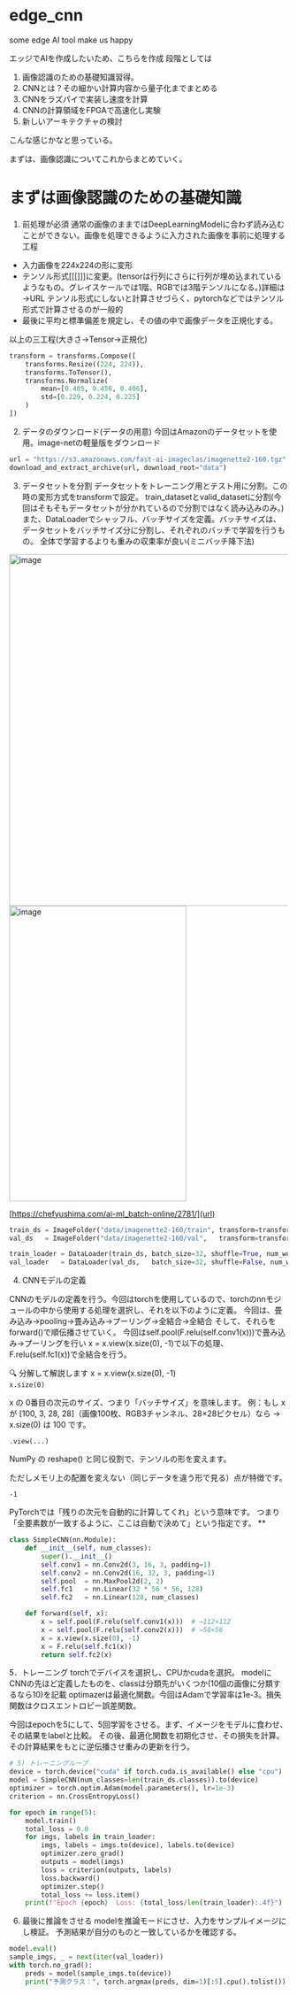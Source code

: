 # edge_cnn
some edge AI tool make us happy

エッジでAIを作成したいため、こちらを作成
段階としては
1. 画像認識のための基礎知識習得。
2. CNNとは？その細かい計算内容から量子化までまとめる
3. CNNをラズパイで実装し速度を計算
4. CNNの計算領域をFPGAで高速化し実験
5. 新しいアーキテクチャの検討

こんな感じかなと思っている。

まずは、画像認識についてこれからまとめていく。


# まずは画像認識のための基礎知識

1. 前処理が必須
   通常の画像のままではDeepLearningModelに合わず読み込むことができない。画像を処理できるように入力された画像を事前に処理する工程
* 入力画像を224x224の形に変形
* テンソル形式[[[]]]に変更。(tensorは行列にさらに行列が埋め込まれているようなもの。グレイスケールでは1階、RGBでは3階テンソルになる。)詳細は→URL
テンソル形式にしないと計算させづらく、pytorchなどではテンソル形式で計算させるのが一般的
* 最後に平均と標準偏差を規定し、その値の中で画像データを正規化する。

以上の三工程(大きさ→Tensor→正規化)

```python
transform = transforms.Compose([
    transforms.Resize((224, 224)),
    transforms.ToTensor(),
    transforms.Normalize(
        mean=[0.485, 0.456, 0.406],
        std=[0.229, 0.224, 0.225]
    )
])
```

2. データのダウンロード(データの用意)
今回はAmazonのデータセットを使用。image-netの軽量版をダウンロード

```python
url = "https://s3.amazonaws.com/fast-ai-imageclas/imagenette2-160.tgz"
download_and_extract_archive(url, download_root="data")
```

3. データセットを分割
データセットをトレーニング用とテスト用に分割。この時の変形方式をtransformで設定。
train_datasetとvalid_datasetに分割(今回はそもそもデータセットが分かれているので分割ではなく読み込みのみ。)
また、DataLoaderでシャッフル、バッチサイズを定義。バッチサイズは、データセットをバッチサイズ分に分割し、それぞれのバッチで学習を行うもの。
全体で学習するよりも重みの収束率が良い(ミニバッチ降下法)

<img width="619" height="636" alt="image" src="https://github.com/user-attachments/assets/bab9214b-2848-45b8-ab32-641b85cbd085" />
<img width="320" height="534" alt="image" src="https://github.com/user-attachments/assets/9303b74a-fea9-4c71-a758-b5ed0c82d8ba" />

[https://chefyushima.com/ai-ml_batch-online/2781/](url)

```python
train_ds = ImageFolder("data/imagenette2-160/train", transform=transform)
val_ds   = ImageFolder("data/imagenette2-160/val",   transform=transform)

train_loader = DataLoader(train_ds, batch_size=32, shuffle=True, num_workers=0)
val_loader   = DataLoader(val_ds,   batch_size=32, shuffle=False, num_workers=0)
```

4. CNNモデルの定義

CNNのモデルの定義を行う。今回はtorchを使用しているので、torchのnnモジュールの中から使用する処理を選択し、それを以下のように定義。
今回は、畳み込み→pooling→畳み込み→プーリング→全結合→全結合
そして、それらをforward()で順伝播させていく。
今回はself.pool(F.relu(self.conv1(x)))で畳み込み→プーリングを行い
x = x.view(x.size(0), -1)で以下の処理、F.relu(self.fc1(x))で全結合を行う。

🔍 分解して解説します
x = x.view(x.size(0), -1)  
```x.size(0)```

x の 0番目の次元のサイズ、つまり「バッチサイズ」を意味します。
例：もし x が [100, 3, 28, 28]（画像100枚、RGB3チャンネル、28×28ピクセル）なら
→ x.size(0) は 100 です。

```.view(...)```

NumPy の reshape() と同じ役割で、テンソルの形を変えます。

ただしメモリ上の配置を変えない（同じデータを違う形で見る）点が特徴です。

```-1```

PyTorchでは「残りの次元を自動的に計算してくれ」という意味です。
つまり「全要素数が一致するように、ここは自動で決めて」という指定です。
**
 
```python
class SimpleCNN(nn.Module):
    def __init__(self, num_classes):
        super().__init__()
        self.conv1 = nn.Conv2d(3, 16, 3, padding=1)
        self.conv2 = nn.Conv2d(16, 32, 3, padding=1)
        self.pool  = nn.MaxPool2d(2, 2)
        self.fc1   = nn.Linear(32 * 56 * 56, 128)
        self.fc2   = nn.Linear(128, num_classes)

    def forward(self, x):
        x = self.pool(F.relu(self.conv1(x)))  # →112×112
        x = self.pool(F.relu(self.conv2(x)))  # →56×56
        x = x.view(x.size(0), -1)
        x = F.relu(self.fc1(x))
        return self.fc2(x)
```

5．トレーニング
torchでデバイスを選択し、CPUかcudaを選択。
modelにCNNの先ほど定義したものを、classは分類先がいくつか(10個の画像に分類するなら10)を記載
optimazerは最適化関数。今回はAdamで学習率は1e-3。損失関数はクロスエントロピー誤差関数。

今回はepochを5にして、5回学習をさせる。まず、イメージをモデルに食わせ、その結果をlabelと比較。
その後、最適化関数を初期化させ、その損失を計算。その計算結果をもとに逆伝播させ重みの更新を行う。

```python
# 5) トレーニングループ
device = torch.device("cuda" if torch.cuda.is_available() else "cpu")
model = SimpleCNN(num_classes=len(train_ds.classes)).to(device)
optimizer = torch.optim.Adam(model.parameters(), lr=1e-3)
criterion = nn.CrossEntropyLoss()

for epoch in range(5):
    model.train()
    total_loss = 0.0
    for imgs, labels in train_loader:
        imgs, labels = imgs.to(device), labels.to(device)
        optimizer.zero_grad()
        outputs = model(imgs)
        loss = criterion(outputs, labels)
        loss.backward()
        optimizer.step()
        total_loss += loss.item()
    print(f"Epoch {epoch}  Loss: {total_loss/len(train_loader):.4f}")
```

6. 最後に推論をさせる
modelを推論モードにさせ、入力をサンプルイメージにし検証。
予測結果が自分のものと一致しているかを確認する。

```python
model.eval()
sample_imgs, _ = next(iter(val_loader))
with torch.no_grad():
    preds = model(sample_imgs.to(device))
    print("予測クラス：", torch.argmax(preds, dim=1)[:5].cpu().tolist())
```
